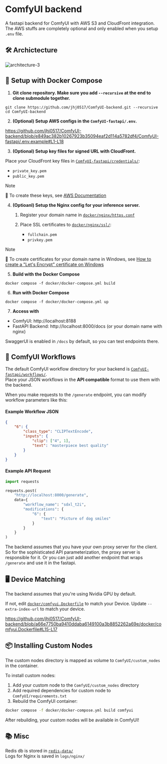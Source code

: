 # ComfyUI backend
A fastapi backend for ComfyUI with AWS S3 and CloudFront integration. The AWS stuffs are completely optional and only enabled when you setup `.env` file.

## 🛠️ Archictecture
![architecture-3](https://github.com/user-attachments/assets/88d916c8-84cf-4cec-abc0-aee75ef9f874)


## 🐳 Setup with Docker Compose

1. **Git clone repository. Make sure you add `--recursive` at the end to clone submodule together.**
```
git clone https://github.com/jhj0517/ComfyUI-backend.git --recursive
cd ComfyUI-backend
```

2. **(Optional) Setup AWS configs in the `ComfyUI-fastapi/.env`.**

https://github.com/jhj0517/ComfyUI-backend/blob/e849ac382b10267923b35094eaf2d114a5782df4/ComfyUI-fastapi/.env.example#L1-L18

3. **(Optional) Setup key files for signed URL with CloudFront.**

  Place your CloudFront key files in [`ComfyUI-fastapi/credentials/`](https://github.com/jhj0517/ComfyUI-backend/tree/master/ComfyUI-fastapi/credentials):
   - `private_key.pem` 
   - `public_key.pem` 

>[!NOTE]
📝 To create these keys, see [AWS Documentation](https://docs.aws.amazon.com/AmazonCloudFront/latest/DeveloperGuide/private-content-trusted-signers.html#private-content-creating-cloudfront-key-pairs)

4. **(Optioanl) Setup the Nginx config for your inference server.** 
    
    1. Register your domain name in [`docker/nginx/https.conf`](https://github.com/jhj0517/ComfyUI-backend/blob/master/docker/nginx/https.conf)

    2. Place SSL certificates to [`docker/nginx/ssl/`](https://github.com/jhj0517/ComfyUI-backend/tree/master/docker/nginx/ssl):
       - `fullchain.pem`
       - `privkey.pem`

>[!NOTE]
📝 To create certificates for your domain name in Windows, see [How to create a "Let's Encrypt" certificate on Windows](https://trueconf.com/blog/knowledge-base/how-to-create-a-lets-encrypt-certificate-on-windows)


5. **Build with the Docker Compose**
```
docker compose -f docker/docker-compose.yml build
```

6. **Run with Docker Compose**
```
docker compose -f docker/docker-compose.yml up
```

7. **Access with**
- ComfyUI: http://localhost:8188 
- FastAPI Backend: http://localhost:8000/docs (or your domain name with nginx)

SwaggerUI is enabled in `/docs` by default, so you can test endpoints there.

## 🧮 ComfyUI Workflows

The default ComfyUI workflow directory for your backend is [`ComfyUI-fastapi/workflows/`](https://github.com/jhj0517/ComfyUI-backend/tree/master/ComfyUI-fastapi/workflows). 
<br>Place your JSON workflows in the **API compatible** format to use them with the backend.

When you make requests to the `/generate` endpoint, you can modify workflow parameters like this:
#### Example Workflow JSON
```json
{
    "6": {
        "class_type": "CLIPTextEncode",
        "inputs": {
            "clip": ["4", 1],
            "text": "masterpiece best quality"
        }
    }
}
```

#### Example API Request
```python
import requests

requests.post(
    "http://localhost:8000/generate",
    data={
        "workflow_name": "sdxl_t2i",
        "modifications": {
            "6": {
                "text": "Picture of dog smiles"
            }
        }   
    }
)
```

The backend assumes that you have your own proxy server for the client. <br>
So for the sophisticated API parameterization, the proxy server is responsible for it. Or you can just add another endpoint that wraps `/generate` and use it in the fastapi. 

## 🖥️ Device Matching
The backend assumes that you're using Nvidia GPU by default.

If not, edit [`docker/comfyui.Dockerfile`](https://github.com/jhj0517/ComfyUI-backend/blob/master/docker/comfyui.Dockerfile) to match your Device. Update `--extra-index-url` to match your device.

https://github.com/jhj0517/ComfyUI-backend/blob/a66e7750ba9410ddaba6149100a3b8852262a69e/docker/comfyui.Dockerfile#L15-L17

## 📦 Installing Custom Nodes

The custom nodes directory is mapped as volume to `ComfyUI/custom_nodes` in the container.

To install custom nodes:
1. Add your custom node to the `ComfyUI/custom_nodes` directory
2. Add required dependencies for custom node to `ComfyUI/requirements.txt`
3. Rebuild the ComfyUI container:
```bash
docker compose -f docker/docker-compose.yml build comfyui
```

After rebuilding, your custom nodes will be available in ComfyUI!

## 📚 Misc

Redis db is stored in [`redis-data/`](https://github.com/jhj0517/ComfyUI-backend/tree/master/redis-data)<br>
Logs for Nginx is saved in `logs/nginx/`
